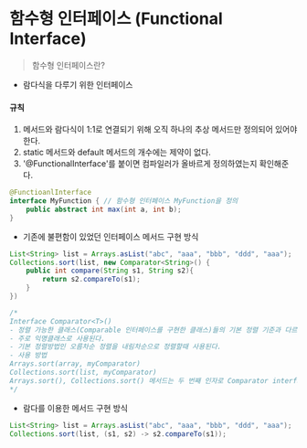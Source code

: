 # 함수형 인터페이스 (Functional Interface)

>  함수형 인터페이스란?
- 람다식을 다루기 위한 인터페이스

#### 규칙
1. 메서드와 람다식이 1:1로 연결되기 위해 오직 하나의 추상 메서드만 정의되어 있어야한다.
2. static 메서드와 default 메서드의 개수에는 제약이 없다.
3. '@FunctionalInterface'를 붙이면 컴파일러가 올바르게 정의하였는지 확인해준다.

```java
@FunctioanlInterface
interface MyFunction { // 함수형 인터페이스 MyFunction을 정의
	public abstract int max(int a, int b);
}
```
- 기존에 불편함이 있었던 인터페이스 메서드 구현 방식
```java
List<String> list = Arrays.asList("abc", "aaa", "bbb", "ddd", "aaa");
Collections.sort(list, new Comparator<String>() {
	public int compare(String s1, String s2){
		return s2.compareTo(s1);
	}
})

/* 
Interface Comparator<T>()
- 정렬 가능한 클래스(Comparable 인터페이스를 구현한 클래스)들의 기본 정렬 기준과 다르게 정렬 하고 싶을 때 사용하는 인터페이스
- 주로 익명클래스로 사용된다.
- 기본 정렬방법인 오름차순 정렬을 내림차순으로 정렬할때 사용된다.
- 사용 방법
Arrays.sort(array, myComparator)
Collections.sort(list, myComparator)
Arrays.sort(), Collections.sort() 메서드는 두 번째 인자로 Comparator interface를 받을 수 있다.
*/
```
- 람다를 이용한 메서드 구현 방식
```java
List<String> list = Arrays.asList("abc", "aaa", "bbb", "ddd", "aaa");
Collections.sort(list, (s1, s2) -> s2.compareTo(s1));
```
